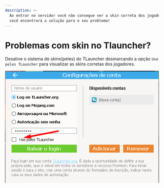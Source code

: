 ```yaml
---
description: >-
  Ao entrar no servidor você não consegue ver a skin correta dos jogadores? Aqui
  você encontrará a solução para o seu problema!
---
```


# Problemas com skin no Tlauncher?

Desative o sistema de skins(peles) do TLauncher desmarcando a opção `Use peles TLauncher` para visualizar as skins corretas dos jogadores.

![](<../../.gitbook/assets/image (1) (1).png>)
